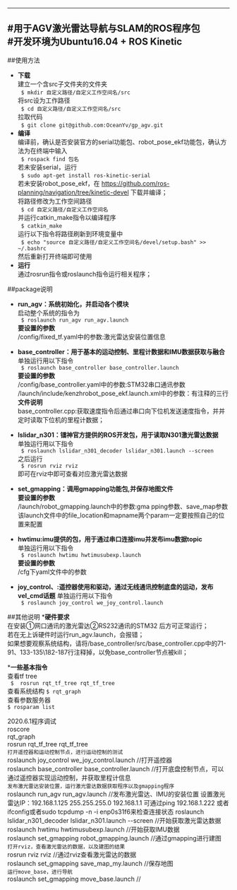 --------------------------------------------------
#用于AGV激光雷达导航与SLAM的ROS程序包  
#开发环境为Ubuntu16.04 + ROS Kinetic  
--------------------------------------------------

##使用方法
* __下载__  
    建立一个含src子文件夹的文件夹  
    ` $ mkdir 自定义路径/自定义工作空间名/src`  
    将src设为工作路径   
    ` $ cd 自定义路径/自定义工作空间名/src`  
    拉取代码  
    ` $ git clone git@github.com:OceanYv/gp_agv.git`  
* __编译__  
    编译前，确认是否安装官方的serial功能包、robot_pose_ekf功能包，确认方法为在终端中输入  
        ` $ rospack find 包名`  
        若未安装serial，运行  
        ` $ sudo apt-get install ros-kinetic-serial`  
        若未安装robot_pose_ekf，在 https://github.com/ros-planning/navigation/tree/kinetic-devel 下载并编译；  
    将路径修改为工作空间路径  
        ` $ cd 自定义路径/自定义工作空间名`  
    并运行catkin_make指令以编译程序  
        ` $ catkin_make`  
    运行以下指令将路径刷新到环境变量中  
        ` $ echo "source 自定义路径/自定义工作空间名/devel/setup.bash" >> ~/.bashrc`  
    然后重新打开终端即可使用
* __运行__  
    通过rosrun指令或roslaunch指令运行相关程序；


##package说明
* __run_agv：系统初始化，并启动各个模块__  
    启动整个系统的指令为  
    ` $ roslaunch run_agv run_agv.launch`  
    __要设置的参数__  
	/config/fixed_tf.yaml中的参数:激光雷达安装位置信息  

* __base_controller：用于基本的运动控制、里程计数据和IMU数据获取与融合__
    单独运行用以下指令  
    ` $ roslaunch base_controller base_controller.launch`  
    __要设置的参数__  
	/config/base_controller.yaml中的参数:STM32串口通讯参数  
	/launch/include/kenzhrobot_pose_ekf.launch.xml中的参数：有注释的三行  
    __文件说明__  
    base_controller.cpp:获取速度指令后通过串口向下位机发送速度指令，并并定时读取下位机的里程计数据；  

* __lslidar_n301：镭神官方提供的ROS开发包，用于读取N301激光雷达数据__  
    单独运行用以下指令  
    ` $ roslaunch lslidar_n301_decoder lslidar_n301.launch --screen`  
    之后运行  
    ` $ rosrun rviz rviz`  
    即可在rviz中即可查看对应激光雷达数据  

* __set_gmapping：调用gmapping功能包,并保存地图文件__  
    __要设置的参数__  
	/launch/robot_gmapping.launch中的参数:gma pping参数、save_map参数  
    该launch文件中的file_location和mapname两个param一定要按照自己的位置来配置  

* __hwtimu:imu提供的包，用于通过串口连接imu并发布imu数据topic__  
    单独运行用以下指令  
    ` $ roslaunch hwtimu hwtimusubexp.launch`  
    __要设置的参数__  
	/cfg下yaml文件中的参数  

* __joy_control、:遥控器使用和驱动，通过无线通讯控制底盘的运动，发布vel_cmd话题__
    单独运行用以下指令  
    ` $ roslaunch joy_control we_joy_control.launch`  

##其他说明
*__硬件要求__  
    在安装①网口通讯的激光雷达②RS232通讯的STM32 后方可正常运行；  
    若在无上诉硬件时运行run_agv.launch，会报错；  
    如果想要观察系统结构，请将/base_controller/src/base_controller.cpp中的71-91、133-135\182-187行注释掉，以免base_controller节点被kill；  

*__一些基本指令__  
  查看tf tree  
  ` $  rosrun rqt_tf_tree rqt_tf_tree`  
  查看系统结构
  ` $ rqt_graph `  
  查看参数服务器  
  ` $ rosparam list `  


  2020.6.1程序调试  
    roscore  
    rqt_graph  
    rosrun rqt_tf_tree rqt_tf_tree  
    `打开遥控器和运动控制节点，进行运动控制的测试`  
    roslaunch joy_control we_joy_control.launch		//打开遥控器  
    roslaunch base_controller base_controller.launch	//打开底盘控制节点，可以通过遥控器实现运动控制，并获取里程计信息  
    `发布激光雷达安装位置，运行激光雷达数据获取程序以及gmapping程序`  
    roslaunch run_agv run_agv.launch				//发布激光雷达、IMU的安装位置
        设置激光雷达IP：192.168.1.125  255.255.255.0  192.168.1.1
        可通过ping 192.168.1.222 或者ifconfig或者sudo tcpdump -n -i enp0s31f6来检查连接状态
    roslaunch lslidar_n301_decoder lslidar_n301.launch --screen	//开始获取激光雷达数据  
    roslaunch hwtimu hwtimusubexp.launch		//开始获取IMU数据  
    roslaunch set_gmapping robot_gmapping.launch	//通过gmapping进行建图  
    `打开rviz，查看激光雷达的数据，以及建图的结果`  
    rosrun rviz rviz  					//通过rviz查看激光雷达的数据  
    roslaunch set_gmapping save_map_my.launch  		//保存地图  
    `运行move_base，进行导航`  
    roslaunch set_gmapping move_base.launch  		//
